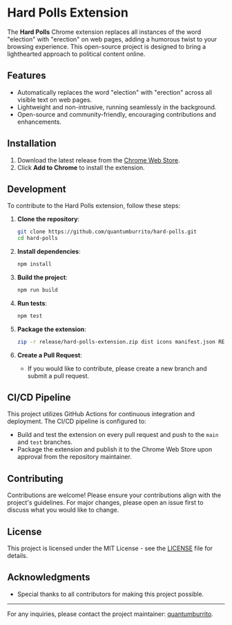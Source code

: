 
# Hard Polls Extension

The **Hard Polls** Chrome extension replaces all instances of the word "election" with "erection" on web pages, adding a humorous twist to your browsing experience. This open-source project is designed to bring a lighthearted approach to political content online.

## Features

- Automatically replaces the word "election" with "erection" across all visible text on web pages.
- Lightweight and non-intrusive, running seamlessly in the background.
- Open-source and community-friendly, encouraging contributions and enhancements.

## Installation

1. Download the latest release from the [Chrome Web Store](https://chrome.google.com/webstore).
2. Click **Add to Chrome** to install the extension.

## Development

To contribute to the Hard Polls extension, follow these steps:

1. **Clone the repository**:
   ```bash
   git clone https://github.com/quantumburrito/hard-polls.git
   cd hard-polls
   ```

2. **Install dependencies**:
   ```bash
   npm install
   ```

3. **Build the project**:
   ```bash
   npm run build
   ```

4. **Run tests**:
   ```bash
   npm test
   ```

5. **Package the extension**:
   ```bash
   zip -r release/hard-polls-extension.zip dist icons manifest.json README.md
   ```

6. **Create a Pull Request**:
   - If you would like to contribute, please create a new branch and submit a pull request.

## CI/CD Pipeline

This project utilizes GitHub Actions for continuous integration and deployment. The CI/CD pipeline is configured to:

- Build and test the extension on every pull request and push to the `main` and `test` branches.
- Package the extension and publish it to the Chrome Web Store upon approval from the repository maintainer.

## Contributing

Contributions are welcome! Please ensure your contributions align with the project's guidelines. For major changes, please open an issue first to discuss what you would like to change.

## License

This project is licensed under the MIT License - see the [LICENSE](LICENSE) file for details.

## Acknowledgments

- Special thanks to all contributors for making this project possible.

---

For any inquiries, please contact the project maintainer: [quantumburrito](https://github.com/quantumburrito).
